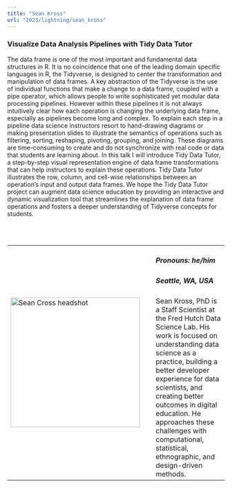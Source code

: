 ```yaml
---
title: "Sean Kross"
url: "2023/lightning/sean_kross"
---
```


### Visualize Data Analysis Pipelines with Tidy Data Tutor

The data frame is one of the most important and fundamental data structures in
R. It is no coincidence that one of the leading domain specific languages in
R, the Tidyverse, is designed to center the transformation and manipulation of
data frames. A key abstraction of the Tidyverse is the use of individual 
functions that make a change to a data frame, coupled with a pipe operator,
which allows people to write sophisticated yet modular data processing pipelines.
However within these pipelines it is not always intuitively clear how each
operation is changing the underlying data frame, especially as pipelines become
long and complex. To explain each step in a pipeline data science instructors
resort to hand-drawing diagrams or making presentation slides to illustrate the 
semantics of operations such as filtering, sorting, reshaping, pivoting, 
grouping, and joining. These diagrams are time-consuming to create and do not 
synchronize with real code or data that students are learning about. In this
talk I will introduce Tidy Data Tutor, a step-by-step visual representation 
engine of data frame transformations that can help instructors to explain 
these operations. Tidy Data Tutor illustrates the row, column, and cell-wise 
relationships between an operation’s input and output data frames. We hope the 
Tidy Data Tutor project can augment data science education by providing an 
interactive and dynamic visualization tool that streamlines the explanation of 
data frame operations and fosters a deeper understanding of Tidyverse concepts 
for students.

<br><br>

<table>
  <tr><td><img width="300px" style="float: left; padding: 0px 20px 0px 0px;" 
           src="../../../../img/speakers/speakers_2023/sean_cross.png" alt="Sean Cross headshot"></td>
  <td>
      <h5>Pronouns: he/him</h5>
      <h5>Seattle, WA, USA</h5>
      Sean Kross, PhD is a Staff Scientist at the Fred Hutch Data Science Lab. His work is focused on understanding data science as a practice, building a better developer experience for data scientists, and creating better outcomes in digital education. He approaches these challenges with computational, statistical, ethnographic, and design-driven methods.
      </td></tr>

</table>


